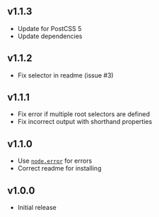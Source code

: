 ## v1.1.3
- Update for PostCSS 5
- Update dependencies

## v1.1.2
- Fix selector in readme (issue #3)

## v1.1.1
- Fix error if multiple root selectors are defined
- Fix incorrect output with shorthand properties

## v1.1.0
- Use [`node.error`](https://github.com/postcss/postcss/blob/master/docs/guidelines/plugin.md#31-use-nodeerror-on-css-relevant-errors) for errors
- Correct readme for installing

## v1.0.0
- Initial release
